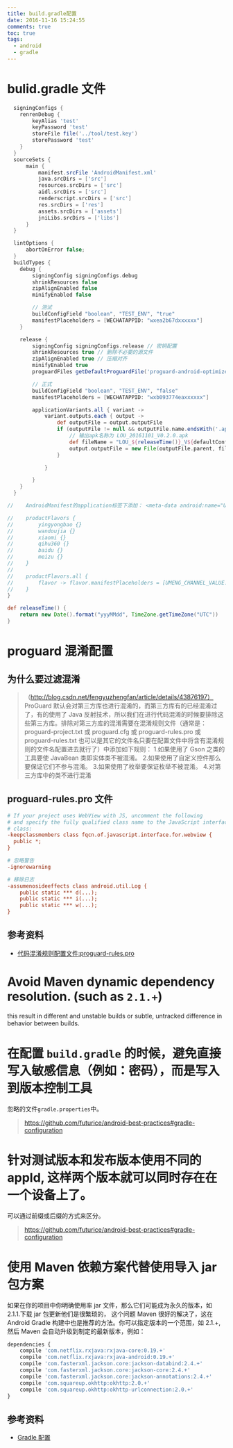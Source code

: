 ```yaml
---
title: build.gradle配置
date: 2016-11-16 15:24:55
comments: true
toc: true
tags:
  - android
  - gradle
---
```


# bulid.gradle 文件

```groovy
  signingConfigs {
    renrenDebug {
        keyAlias 'test'
        keyPassword 'test'
        storeFile file('../tool/test.key')
        storePassword 'test'
    }
  }
  sourceSets {
      main {
          manifest.srcFile 'AndroidManifest.xml'
          java.srcDirs = ['src']
          resources.srcDirs = ['src']
          aidl.srcDirs = ['src']
          renderscript.srcDirs = ['src']
          res.srcDirs = ['res']
          assets.srcDirs = ['assets']
          jniLibs.srcDirs = ['libs']
      }
  }

  lintOptions {
      abortOnError false;
  }
  buildTypes {
    debug {
        signingConfig signingConfigs.debug
        shrinkResources false
        zipAlignEnabled false
        minifyEnabled false

        // 测试
        buildConfigField "boolean", "TEST_ENV", "true"
        manifestPlaceholders = [WECHATAPPID: "wxea2b67dxxxxxx"]
    }

    release {
        signingConfig signingConfigs.release // 密钥配置
        shrinkResources true // 删除不必要的源文件
        zipAlignEnabled true // 压缩对齐
        minifyEnabled true
        proguardFiles getDefaultProguardFile('proguard-android-optimize.txt'), 'proguard-rules.pro'

        // 正式
        buildConfigField "boolean", "TEST_ENV", "false"
        manifestPlaceholders = [WECHATAPPID: "wxb093774eaxxxxxx"]

        applicationVariants.all { variant ->
            variant.outputs.each { output ->
                def outputFile = output.outputFile
                if (outputFile != null && outputFile.name.endsWith('.apk')) {
                    // 输出apk名称为 LOU_20161101_V0.2.0.apk
                    def fileName = "LOU_${releaseTime()}_V${defaultConfig.versionName}.apk"
                    output.outputFile = new File(outputFile.parent, fileName)
                }

            }

        }
    }
  }

//    AndroidManifest的application标签下添加： <meta-data android:name="UMENG_CHANNEL" android:value="${UMENG_CHANNEL_VALUE}" />

//    productFlavors {
//        yingyongbao {}
//        wandoujia {}
//        xiaomi {}
//        qihu360 {}
//        baidu {}
//        meizu {}
//    }
//
//    productFlavors.all {
//        flavor -> flavor.manifestPlaceholders = [UMENG_CHANNEL_VALUE: name]
//    }
}

def releaseTime() {
    return new Date().format("yyyMMdd", TimeZone.getTimeZone("UTC"))
}
```

# proguard 混淆配置

## 为什么要过滤混淆

> （http://blog.csdn.net/fengyuzhengfan/article/details/43876197）
> ProGuard 默认会对第三方库也进行混淆的，而第三方库有的已经混淆过了，有的使用了 Java 反射技术，所以我们在进行代码混淆的时候要排除这些第三方库。排除对第三方库的混淆需要在混淆规则文件（通常是：proguard-project.txt 或 proguard.cfg 或 proguard-rules.pro 或 proguard-rules.txt 也可以是其它的文件名只要在配置文件中将含有混淆规则的文件名配置进去就行了）中添加如下规则： 1.如果使用了 Gson 之类的工具要使 JavaBean 类即实体类不被混淆。 2.如果使用了自定义控件那么要保证它们不参与混淆。 3.如果使用了枚举要保证枚举不被混淆。 4.对第三方库中的类不进行混淆

## proguard-rules.pro 文件

```ini
# If your project uses WebView with JS, uncomment the following
# and specify the fully qualified class name to the JavaScript interface
# class:
-keepclassmembers class fqcn.of.javascript.interface.for.webview {
  public *;
}

# 忽略警告
-ignorewarning

# 移除日志
-assumenosideeffects class android.util.Log {
    public static *** d(...);
    public static *** i(...);
    public static *** w(...);
}


```

## 参考资料

- [代码混淆规则配置文件:proguard-rules.pro](https://as.quanke.name/代码混淆规则配置文件proguard-rulespro.html)

# Avoid Maven dynamic dependency resolution. (such as `2.1.+`)

this result in different and unstable builds or subtle, untracked difference
in behavior between builds.

# 在配置 `build.gradle` 的时候，避免直接写入敏感信息（例如：密码），而是写入到版本控制工具

忽略的文件`gradle.properties`中。

> https://github.com/futurice/android-best-practices#gradle-configuration

# 针对测试版本和发布版本使用不同的 appId, 这样两个版本就可以同时存在在一个设备上了。

可以通过前缀或后缀的方式来区分。

> https://github.com/futurice/android-best-practices#gradle-configuration

# 使用 Maven 依赖方案代替使用导入 jar 包方案

如果在你的项目中你明确使用率 jar 文件，那么它们可能成为永久的版本，如 2.1.1.下载 jar 包更新他们是很繁琐的， 这个问题 Maven 很好的解决了，这在 Android Gradle 构建中也是推荐的方法。你可以指定版本的一个范围，如 2.1.+,然后 Maven 会自动升级到制定的最新版本，例如：

```js
dependencies {
    compile 'com.netflix.rxjava:rxjava-core:0.19.+'
    compile 'com.netflix.rxjava:rxjava-android:0.19.+'
    compile 'com.fasterxml.jackson.core:jackson-databind:2.4.+'
    compile 'com.fasterxml.jackson.core:jackson-core:2.4.+'
    compile 'com.fasterxml.jackson.core:jackson-annotations:2.4.+'
    compile 'com.squareup.okhttp:okhttp:2.0.+'
    compile 'com.squareup.okhttp:okhttp-urlconnection:2.0.+'
}
```

## 参考资料

- [Gradle 配置](https://www.kancloud.cn/thinkphp/android-best-practices/42169)

